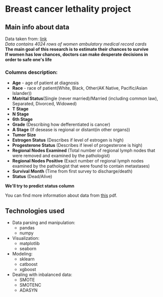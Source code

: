 # Breast cancer lethality project
## Main info about data
Data taken from: [link](https://ieee-dataport.org/open-access/seer-breast-cancer-data)  
*Data contains 4024 rows of women ambulatory medical record cards*  
**The main goal of this research is to estimate their chances to survive  
If women has low chances, doctors can make desperate decisions in order to safe one's life**  
### Columns description:
* **Age** - age of patient at diagnosis
* **Race** - race of patient(White, Black, Other(AK Native, Pacific/Asian Islander))
* **Matrital Status**(Single (never married)/Married (including common law), Separated, Divorced, Widowed)
* **T Stage**
* **N Stage**
* **6th Stage**
* **Grade** (Describing how defferentiated is cancer)
* **A Stage** (If desease is regional or distant(in other organs))
* **Tumor Size**
* **Estrogen Status** (Describes if level of estrogen is high)
* **Progesterone Status** (Describes if level of progesterone is high)
* **Regional Nodes Examined** (Total number of regional lymph nodes that were removed and examined by the pathologist)
* **Regional Nodes Positive** (Exact number of regional lymph nodes examined by the pathologist that were found to contain metastases)
* **Survival Month** (Time from first survey to discharge/death)
* **Status** (Dead/Alive)  

**We'll try to predict status column**

You can find more information about data from [this](https://github.com/Lamantin12/data_science_projects/blob/master/breast_cancer/SEER%20Breast%20Cancer%20Dataset.pdf) pdf.
## Technologies used
* Data parsing and manipulation:
    * pandas
    * numpy  
* Visualization:
    * matplotlib
    * seaborn
* Modeling:  
    * sklearn
    * catboost
    * xgboost
* Dealing with inbalanced data: 
    * SMOTE
    * SMOTENC
    * ADASYN